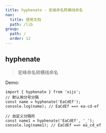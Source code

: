 ```yaml
---
title: hyphenate - 驼峰命名转横线命名
nav:
  title: 使用文档
  path: /lib
group:
  path: /
  order: 12
---
```


## hyphenate

> 驼峰命名转横线命名

Demo:

```tsx | pure
import { hyphenate } from 'xijs';
// 默认用分号分隔
const name = hyphenate('EaCdEf');
console.log(name); // EaCdEf ==> ea-cd-ef

// 自定义分隔符
const name1 = hyphenate('EaCdEf', '_');
console.log(name1); // EaCdEf ==> ea_cd_ef
```
